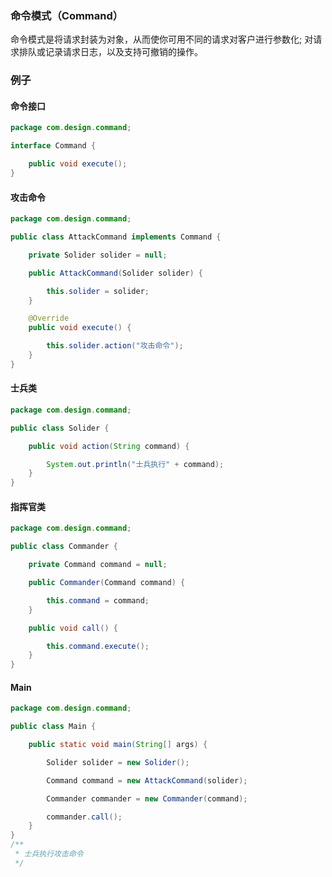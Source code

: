 ### 命令模式（Command）

命令模式是将请求封装为对象，从而使你可用不同的请求对客户进行参数化; 对请求排队或记录请求日志，以及支持可撤销的操作。

### 例子

#### 命令接口

```java
package com.design.command;

interface Command {

    public void execute();
}
```

#### 攻击命令

```java
package com.design.command;

public class AttackCommand implements Command {

    private Solider solider = null;

    public AttackCommand(Solider solider) {

        this.solider = solider;
    }

    @Override
    public void execute() {

        this.solider.action("攻击命令");
    }
}
```

#### 士兵类

```java
package com.design.command;

public class Solider {

    public void action(String command) {

        System.out.println("士兵执行" + command);
    }
}
```

#### 指挥官类

````java
package com.design.command;

public class Commander {

    private Command command = null;

    public Commander(Command command) {

        this.command = command;
    }

    public void call() {

        this.command.execute();
    }
}
````

#### Main

```java
package com.design.command;

public class Main {

    public static void main(String[] args) {

        Solider solider = new Solider();

        Command command = new AttackCommand(solider);

        Commander commander = new Commander(command);

        commander.call();
    }
}
/**
 * 士兵执行攻击命令
 */
```

